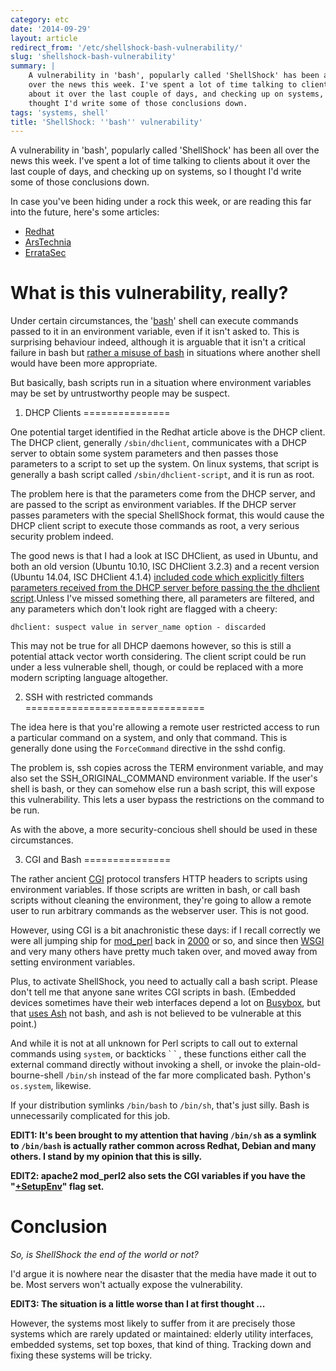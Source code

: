 ```yaml
---
category: etc
date: '2014-09-29'
layout: article
redirect_from: '/etc/shellshock-bash-vulnerability/'
slug: 'shellshock-bash-vulnerability'
summary: |
    A vulnerability in 'bash', popularly called 'ShellShock' has been all
    over the news this week. I've spent a lot of time talking to clients
    about it over the last couple of days, and checking up on systems, so I
    thought I'd write some of those conclusions down.
tags: 'systems, shell'
title: 'ShellShock: ''bash'' vulnerability'
---
```


A vulnerability in 'bash', popularly called 'ShellShock' has been all
over the news this week. I've spent a lot of time talking to clients
about it over the last couple of days, and checking up on systems, so I
thought I'd write some of those conclusions down.

In case you've been hiding under a rock this week, or are reading this
far into the future, here's some articles:

-   [Redhat](https://securityblog.redhat.com/2014/09/24/bash-specially-crafted-environment-variables-code-injection-attack/)
-   [ArsTechnia](http://arstechnica.com/security/2014/09/bug-in-bash-shell-creates-big-security-hole-on-anything-with-nix-in-it/)
-   [ErrataSec](http://blog.erratasec.com/2014/09/bash-shellshock-scan-of-internet.html)

What is this vulnerability, really?
===================================

Under certain circumstances, the
'[bash](http://www.gnu.org/software/bash/)' shell can execute commands
passed to it in an environment variable, even if it isn't asked to. This
is surprising behaviour indeed, although it is arguable that it isn't a
critical failure in bash but [rather a misuse of
bash](http://paste.lisp.org/display/143864) in situations where another
shell would have been more appropriate.

But basically, bash scripts run in a situation where environment
variables may be set by untrustworthy people may be suspect.

1. DHCP Clients
===============

One potential target identified in the Redhat article above is the DHCP
client. The DHCP client, generally `/sbin/dhclient`, communicates with a
DHCP server to obtain some system parameters and then passes those
parameters to a script to set up the system. On linux systems, that
script is generally a bash script called `/sbin/dhclient-script`, and it
is run as root.

The problem here is that the parameters come from the DHCP server, and
are passed to the script as environment variables. If the DHCP server
passes parameters with the special ShellShock format, this would cause
the DHCP client script to execute those commands as root, a very serious
security problem indeed.

The good news is that I had a look at ISC DHClient, as used in Ubuntu,
and both an old version (Ubuntu 10.10, ISC DHClient 3.2.3) and a recent
version (Ubuntu 14.04, ISC DHClient 4.1.4) [included code which
explicitly filters parameters received from the DHCP server before
passing the the dhclient
script](https://github.com/marschap/debian-isc-dhcp/blob/9e4af76f2097f3d6fb17531ef7468d0939286983/client/dhclient.c#L4218).Unless
I've missed something there, all parameters are filtered, and any
parameters which don't look right are flagged with a cheery:

    dhclient: suspect value in server_name option - discarded

This may not be true for all DHCP daemons however, so this is still a
potential attack vector worth considering. The client script could be
run under a less vulnerable shell, though, or could be replaced with a
more modern scripting language altogether.

2. SSH with restricted commands
===============================

The idea here is that you're allowing a remote user restricted access to
run a particular command on a system, and only that command. This is
generally done using the `ForceCommand` directive in the sshd config.

The problem is, ssh copies across the TERM environment variable, and may
also set the SSH\_ORIGINAL\_COMMAND environment variable. If the user's
shell is bash, or they can somehow else run a bash script, this will
expose this vulnerability. This lets a user bypass the restrictions on
the command to be run.

As with the above, a more security-concious shell should be used in
these circumstances.

3. CGI and Bash
===============

The rather ancient
[CGI](http://en.wikipedia.org/wiki/Common_Gateway_Interface) protocol
transfers HTTP headers to scripts using environment variables. If those
scripts are written in bash, or call bash scripts without cleaning the
environment, they're going to allow a remote user to run arbitrary
commands as the webserver user. This is not good.

However, using CGI is a bit anachronistic these days: if I recall
correctly we were all jumping ship for
[mod\_perl](http://perl.apache.org/) back in
[2000](http://en.wikipedia.org/wiki/Year_2000_problem) or so, and since
then [WSGI](http://wsgi.readthedocs.org/en/latest/) and very many others
have pretty much taken over, and moved away from setting environment
variables.

Plus, to activate ShellShock, you need to actually call a bash script.
Please don't tell me that anyone sane writes CGI scripts in bash.
(Embedded devices sometimes have their web interfaces depend a lot on
[Busybox](http://www.busybox.net/), but that [uses
Ash](http://en.wikipedia.org/wiki/BusyBox#Features) not bash, and ash is
not believed to be vulnerable at this point.)

And while it is not at all unknown for Perl scripts to call out to
external commands using `system`, or backticks \` \` , these functions
either call the external command directly without invoking a shell, or
invoke the plain-old-bourne-shell `/bin/sh` instead of the far more
complicated bash. Python's `os.system`, likewise.

If your distribution symlinks `/bin/bash` to `/bin/sh`, that's just
silly. Bash is unnecessarily complicated for this job.

**EDIT1: It's been brought to my attention that having `/bin/sh` as a
symlink to `/bin/bash` is actually rather common across Redhat, Debian
and many others. I stand by my opinion that this is silly.**

**EDIT2: apache2 mod\_perl2 also sets the CGI variables if you have the
"[+SetupEnv](http://perl.apache.org/docs/2.0/user/config/config.html#C_SetupEnv)"
flag set.**

Conclusion
==========

*So, is ShellShock the end of the world or not?*

I'd argue it is nowhere near the disaster that the media have made it
out to be. Most servers won't actually expose the vulnerability.

**EDIT3: The situation is a little worse than I at first thought ...**

However, the systems most likely to suffer from it are precisely those
systems which are rarely updated or maintained: elderly utility
interfaces, embedded systems, set top boxes, that kind of thing.
Tracking down and fixing these systems will be tricky.
